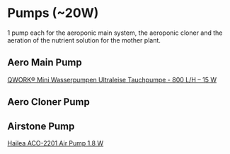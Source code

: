 # Pumps (~20W)
1 pump each for the aeroponic main system, the aeroponic cloner and the aeration of the nutrient solution for the mother plant.
## Aero Main Pump
[QWORK® Mini Wasserpumpen Ultraleise Tauchpumpe - 800 L/H – 15 W](https://www.amazon.de/gp/product/B0C3QRYST9/ref=ppx_yo_dt_b_search_asin_title?ie=UTF8&psc=1)

## Aero Cloner Pump

## Airstone Pump
[Hailea ACO-2201 Air Pump 1.8 W](https://www.higarden.eu/de/air-pumps/hailea-aco-2201-air-pump/)